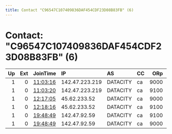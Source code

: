 ```yaml
---
title: Contact "C96547C107409836DAF454CDF23D08B83FB" (6)
---
```


# Contact: "C96547C107409836DAF454CDF23D08B83FB" (6)

|   Up |   Ext | JoinTime                                                                                              | IP             | AS       | CC   |   ORp |   Dirp | OS    | Version   | Nickname    |   eFamMembers |
|-----:|------:|:------------------------------------------------------------------------------------------------------|:---------------|:---------|:-----|------:|-------:|:------|:----------|:------------|--------------:|
|    1 |     0 | [11:03:16](https://nusenu.github.io/OrNetStats/w/relay/E5F513E15CC2CD35DFC4ECEAD190D3B38DB61B9E.html) | 142.47.223.219 | DATACITY | ca   |  9000 |      0 | Linux | 0.4.6.9   | amatista219 |            26 |
|    1 |     0 | [11:03:20](https://nusenu.github.io/OrNetStats/w/relay/6EECA1B9DD50FC69FC6432A1F7A2AD26C1212893.html) | 142.47.223.219 | DATACITY | ca   |  9100 |      0 | Linux | 0.4.6.9   | amatista219 |            26 |
|    1 |     0 | [12:17:05](https://nusenu.github.io/OrNetStats/w/relay/043BC8636292695FF268455FDDE068D510A4E6EA.html) | 45.62.233.52   | DATACITY | ca   |  9000 |      0 | Linux | 0.4.6.9   | amatista052 |            26 |
|    1 |     0 | [12:18:16](https://nusenu.github.io/OrNetStats/w/relay/7BD0DE299AFDF4DD8E1A82472FBC6F8015228B0B.html) | 45.62.233.52   | DATACITY | ca   |  9100 |      0 | Linux | 0.4.6.9   | amatista052 |            26 |
|    1 |     0 | [19:48:49](https://nusenu.github.io/OrNetStats/w/relay/D59B3934082BAE3A653697094E80AA295E733952.html) | 142.47.92.59   | DATACITY | ca   |  9100 |      0 | Linux | 0.4.6.9   | amatista059 |            26 |
|    1 |     0 | [19:48:49](https://nusenu.github.io/OrNetStats/w/relay/E92EAB61F50B40D935EB943910700E4C44DCA36E.html) | 142.47.92.59   | DATACITY | ca   |  9000 |      0 | Linux | 0.4.6.9   | amatista059 |            26 |
